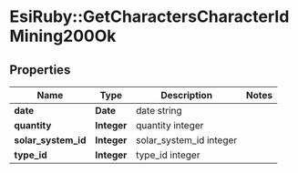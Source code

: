# EsiRuby::GetCharactersCharacterIdMining200Ok

## Properties
Name | Type | Description | Notes
------------ | ------------- | ------------- | -------------
**date** | **Date** | date string | 
**quantity** | **Integer** | quantity integer | 
**solar_system_id** | **Integer** | solar_system_id integer | 
**type_id** | **Integer** | type_id integer | 


